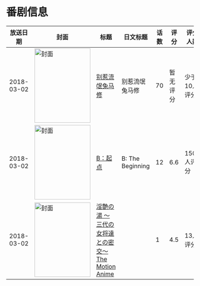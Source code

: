 # 番剧信息

|放送日期|封面|标题|日文标题|话数|评分|评分人数|
|---|---|---|---|---|---|---|
|2018-03-02|<img src="https://lain.bgm.tv/pic/cover/c/1e/3c/239904_1r0k1.jpg" alt="封面" style="width:150px;height:200px;object-fit:cover;">|[别惹流氓兔马修](https://bangumi.tv/subject/239904)|别惹流氓兔马修|70|暂无评分|少于10人评分|
|2018-03-02|<img src="https://lain.bgm.tv/pic/cover/c/56/ed/170241_0NAPa.jpg" alt="封面" style="width:150px;height:200px;object-fit:cover;">|[B：起点](https://bangumi.tv/subject/170241)|B: The Beginning|12|6.6|1502人评分|
|2018-03-02|<img src="https://bangumi.tv/img/no_icon_subject.png" alt="封面" style="width:150px;height:200px;object-fit:cover;">|[淫艶の湯 ～三代の女将達との密交～ The Motion Anime](https://bangumi.tv/subject/281486)||1|4.5|13人评分|
